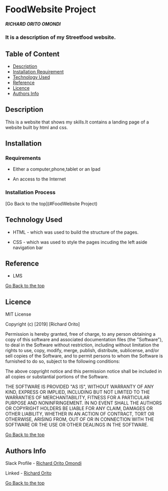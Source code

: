 # FoodWebsite Project

##### RICHARD ORITO OMONDI
### It is a description of my Streetfood website.

## Table of Content

+ [Description](#description)
+ [Installation Requirement](#Installation)
+ [Technology Used](#technology-used)
+ [Reference](#reference)
+ [Licence](#licence)
+ [Authors Info](#author-Info)

## Description
<p>This is  a website that shows my skills.It contains a landing page of a website built by html and css.</p>

## Installation

### Requirements

* Either a computer,phone,tablet or an Ipad

* An access to the Internet

### Installation Process

[Go Back to the top](#FoodWebsite Project)
## Technology Used
* HTML - which was used to build the structure of the pages.

* CSS - which was used to style the pages incuding the left aside navigation bar

## Reference
* LMS

[Go Back to the top](#portfolio)

## Licence

MIT License

Copyright (c) [2019] [Richard Orito]

Permission is hereby granted, free of charge, to any person obtaining a copy
of this software and associated documentation files (the "Software"), to deal
in the Software without restriction, including without limitation the rights
to use, copy, modify, merge, publish, distribute, sublicense, and/or sell
copies of the Software, and to permit persons to whom the Software is
furnished to do so, subject to the following conditions:

The above copyright notice and this permission notice shall be included in all
copies or substantial portions of the Software.

THE SOFTWARE IS PROVIDED "AS IS", WITHOUT WARRANTY OF ANY KIND, EXPRESS OR
IMPLIED, INCLUDING BUT NOT LIMITED TO THE WARRANTIES OF MERCHANTABILITY,
FITNESS FOR A PARTICULAR PURPOSE AND NONINFRINGEMENT. IN NO EVENT SHALL THE
AUTHORS OR COPYRIGHT HOLDERS BE LIABLE FOR ANY CLAIM, DAMAGES OR OTHER
LIABILITY, WHETHER IN AN ACTION OF CONTRACT, TORT OR OTHERWISE, ARISING FROM,
OUT OF OR IN CONNECTION WITH THE SOFTWARE OR THE USE OR OTHER DEALINGS IN THE
SOFTWARE.

[Go Back to the top](#portfolio)

## Authors Info

Slack Profile - [Richard Orito Omondi](https://app.slack.com/client/T0101L740P4/C010GLANY3A/user_profile/U02EZFHEJUA)

Linked - [Richard Orito](https://www.linkedin.com/in/richie-orito/)

[Go Back to the top](#portfolio)
